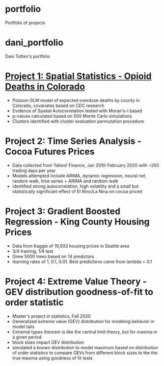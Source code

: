 # portfolio
Portfolio of projects

# dani_portfolio
Dani Totten's portfolio

# [Project 1: Spatial Statistics - Opioid Deaths in Colorado](https://github.com/dani-totten/spatial_stats)
- Poisson GLM model of expected overdose deaths by county in Colorado, covariates based on CDC research
- Evidence of Spatial Autocorrelation tested with Moran's-I based
- p-values calculated based on 500 Monte Carlo simulations
- Clusters identified with cluster evaluation permutation procedure

# Project 2: Time Series Analysis - Cocoa Futures Prices
- Data collected from Yahoo! Finance, Jan 2010-February 2020 with ~250 trading days per year
- Models attempted include ARIMA, dynamic regression, neural net, random walk, time series + ARIMA and random walk
- identified strong autocorrelation, high volatility and a small but statistically significant effect of El Nino/La Nina on cocoa priced

# Project 3: Gradient Boosted Regression - King County Housing Prices
- Data from Kaggle of 19,933 housing prices in Seattle area
- 3/4 training, 1/4 test
- Grew 5000 trees based on 14 predictors
- learning rates of 1, 0.1, 0.01. Best predictions came from lambda = 0.1

# Project 4: Extreme Value Theory - GEV distribution goodness-of-fit to order statistic
- Master's project in statistics, Fall 2020
- Generalized extreme value (GEV) distribution for modeling behavior in model tails
- Extremal types theorem is like the central limit theory, but for maxima in a given period
- block sizes impact GEV distribution
- simulated a known distribution to model maximum based on distribution of order statistics to compare GEVs from different block sizes to the the true maxima using goodness of fit tests
